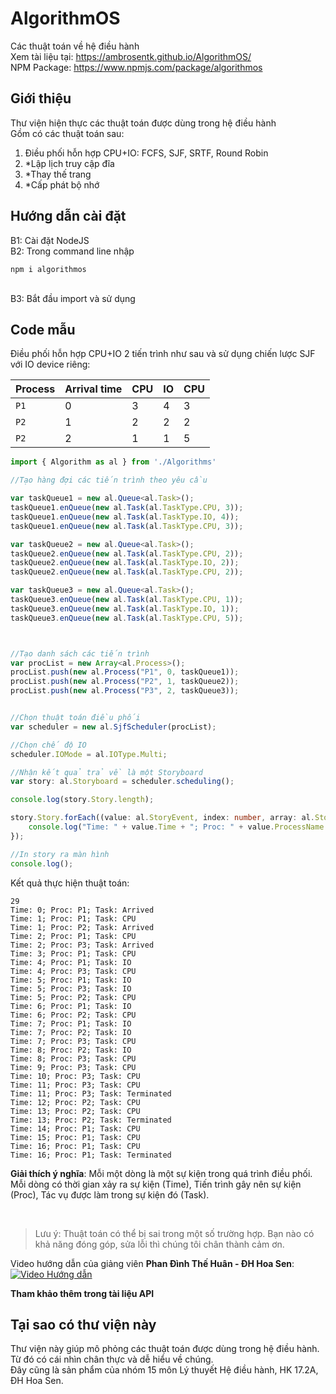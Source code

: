 # AlgorithmOS
Các thuật toán về hệ điều hành</br>
Xem tài liệu tại: https://ambrosentk.github.io/AlgorithmOS/
</br>
NPM Package: https://www.npmjs.com/package/algorithmos
<h2>Giới thiệu</h2>
<p>Thư viện hiện thực các thuật toán được dùng trong hệ điều hành</br>
Gồm có các thuật toán sau:</br>

1. Điều phối hỗn hợp CPU+IO: FCFS, SJF, SRTF, Round Robin
2. *Lập lịch truy cập đĩa</br>
3. *Thay thế trang</br>
4. *Cấp phát bộ nhớ</br>
</p>
<h2>Hướng dẫn cài đặt</h2>
<p>B1: Cài đặt NodeJS</br>
B2: Trong command line nhập</br>

```batch
npm i algorithmos
```
</br>
B3: Bắt đầu import và sử dụng
</p>
<h2>Code mẫu</h2>
Điều phối hỗn hợp CPU+IO 2 tiến trình như sau và sử dụng chiến lược SJF với IO device riêng:

Process | Arrival time | CPU | IO | CPU
--- | --- | --- | --- | --- |
`P1` | 0 | 3 | 4 | 3
`P2` | 1 | 2 | 2 | 2
`P2` | 2 | 1 | 1 | 5

```typescript
import { Algorithm as al } from './Algorithms'

//Tạo hàng đợi các tiến trình theo yêu cầu

var taskQueue1 = new al.Queue<al.Task>();
taskQueue1.enQueue(new al.Task(al.TaskType.CPU, 3));
taskQueue1.enQueue(new al.Task(al.TaskType.IO, 4));
taskQueue1.enQueue(new al.Task(al.TaskType.CPU, 3));

var taskQueue2 = new al.Queue<al.Task>();
taskQueue2.enQueue(new al.Task(al.TaskType.CPU, 2));
taskQueue2.enQueue(new al.Task(al.TaskType.IO, 2));
taskQueue2.enQueue(new al.Task(al.TaskType.CPU, 2));

var taskQueue3 = new al.Queue<al.Task>();
taskQueue3.enQueue(new al.Task(al.TaskType.CPU, 1));
taskQueue3.enQueue(new al.Task(al.TaskType.IO, 1));
taskQueue3.enQueue(new al.Task(al.TaskType.CPU, 5));



//Tạo danh sách các tiến trình
var procList = new Array<al.Process>();
procList.push(new al.Process("P1", 0, taskQueue1));
procList.push(new al.Process("P2", 1, taskQueue2));
procList.push(new al.Process("P3", 2, taskQueue3));


//Chọn thuật toán điều phối
var scheduler = new al.SjfScheduler(procList);

//Chọn chế độ IO
scheduler.IOMode = al.IOType.Multi;

//Nhận kết quả trả về là một Storyboard
var story: al.Storyboard = scheduler.scheduling();

console.log(story.Story.length);

story.Story.forEach((value: al.StoryEvent, index: number, array: al.StoryEvent[]) => {
    console.log("Time: " + value.Time + "; Proc: " + value.ProcessName + "; Task: " + value.Description);
});

//In story ra màn hình
console.log();
```
Kết quả thực hiện thuật toán:</br>

```
29
Time: 0; Proc: P1; Task: Arrived
Time: 1; Proc: P1; Task: CPU
Time: 1; Proc: P2; Task: Arrived
Time: 2; Proc: P1; Task: CPU
Time: 2; Proc: P3; Task: Arrived
Time: 3; Proc: P1; Task: CPU
Time: 4; Proc: P1; Task: IO
Time: 4; Proc: P3; Task: CPU
Time: 5; Proc: P1; Task: IO
Time: 5; Proc: P3; Task: IO
Time: 5; Proc: P2; Task: CPU
Time: 6; Proc: P1; Task: IO
Time: 6; Proc: P2; Task: CPU
Time: 7; Proc: P1; Task: IO
Time: 7; Proc: P2; Task: IO
Time: 7; Proc: P3; Task: CPU
Time: 8; Proc: P2; Task: IO
Time: 8; Proc: P3; Task: CPU
Time: 9; Proc: P3; Task: CPU
Time: 10; Proc: P3; Task: CPU
Time: 11; Proc: P3; Task: CPU
Time: 11; Proc: P3; Task: Terminated
Time: 12; Proc: P2; Task: CPU
Time: 13; Proc: P2; Task: CPU
Time: 13; Proc: P2; Task: Terminated
Time: 14; Proc: P1; Task: CPU
Time: 15; Proc: P1; Task: CPU
Time: 16; Proc: P1; Task: CPU
Time: 16; Proc: P1; Task: Terminated
```

**Giải thích ý nghĩa**: Mỗi một dòng là một sự kiện trong quá trình điều phối. Mỗi dòng có thời gian xảy ra sự kiện (Time), Tiến trình gây nên sự kiện (Proc), Tác vụ được làm trong sự kiện đó (Task).


</br>

>Lưu ý: Thuật toán có thể bị sai trong một số trường hợp. Bạn nào có khả năng đóng góp, sửa lỗi thì chúng tôi chân thành cảm ơn.

Video hướng dẫn của giảng viên **Phan Đình Thế Huân - ĐH Hoa Sen**:</br>
[![Video Hướng dẫn]()](https://www.youtube.com/embed/tVitgUXpBik)

**Tham khảo thêm trong tài liệu API**

<h2>Tại sao có thư viện này</h2>
Thư viện này giúp mô phỏng các thuật toán được dùng trong hệ điều hành. Từ đó có cái nhìn chân thực và dễ hiểu về chúng.</br>Đây cũng là sản phẩm của nhóm 15 môn Lý thuyết Hệ điều hành, HK 17.2A, ĐH Hoa Sen.


